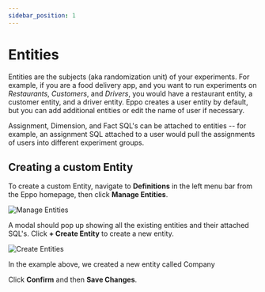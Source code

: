 ```yaml
---
sidebar_position: 1
---
```


# Entities

Entities are the subjects (aka randomization unit) of your experiments.
For example, if you are a food delivery app, and you want to run experiments on _Restaurants_, _Customers_, and _Drivers_, you would have a restaurant entity, a customer entity, and a driver entity.
Eppo creates a user entity by default, but you can add additional entities or edit the name of user if necessary.

Assignment, Dimension, and Fact SQL's can be attached to entities -- for example, an assignment SQL attached to a user would pull the assignments of users into different experiment groups.

## Creating a custom Entity

To create a custom Entity, navigate to **Definitions** in the left menu bar from the Eppo homepage, then click **Manage Entities**.

![Manage Entities](/img/building-experiments/manage-entities.png)

A modal should pop up showing all the existing entities and their attached SQL's. Click **+ Create Entity** to create a new entity.

![Create Entities](/img/building-experiments/create-entity.png)

In the example above, we created a new entity called Company

Click **Confirm** and then **Save Changes**.
